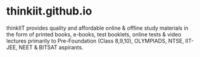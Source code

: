 # thinkiit.github.io
thinkIIT provides quality and affordable online &amp; offline study materials in the form of printed books, e-books, test booklets, online tests &amp; video lectures primarily to Pre-Foundation (Class 8,9,10), OLYMPIADS, NTSE, IIT-JEE, NEET &amp; BITSAT aspirants.
